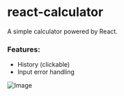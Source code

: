 # react-calculator
A simple calculator powered by React. 

### Features:
* History (clickable)
* Input error handling

![Image](https://i.imgur.com/PXGYvdK.png)